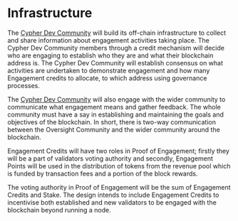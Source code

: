 # Infrastructure

The [Cypher Dev Community](https://cypherchain.org) will build its off-chain infrastructure to collect and share information about engagement activities taking place. The Cypher Dev Community members through a credit mechanism will decide who are engaging to establish who they are and what their blockchain address is. The Cypher Dev Community will establish consensus on what activities are undertaken to demonstrate engagement and how many Engagement credits to allocate, to which address using governance processes.

The [Cypher Dev Community](https://cypherchain.org) will also engage with the wider community to communicate what engagement means and gather feedback. The whole community must have a say in establishing and maintaining the goals and objectives of the blockchain. In short, there is two-way communication between the Oversight Community and the wider community around the blockchain.

Engagement Credits will have two roles in Proof of Engagement; firstly they will be a part of validators voting authority and secondly, Engagement Points will be used in the distribution of tokens from the revenue pool which is funded by transaction fees and a portion of the block rewards.

The voting authority in Proof of Engagement will be the sum of Engagement Credits and Stake. The design intends to include Engagement Credits to incentivise both established and new validators to be engaged with the blockchain beyond running a node.

